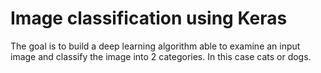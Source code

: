 # Image classification using Keras
The goal is to build a deep learning algorithm able to examine an input image and classify the image into 2 categories. In this case cats or dogs.

